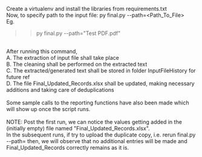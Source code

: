 Create a virtualenv and install the libraries from requirements.txt
<br>
Now, to specify path to the input file:
py final.py --path=<Path_To_File>
<br>
Eg.
>> py final.py --path="Test PDF.pdf"
<br>
After running this command, <br>
A. The extraction of input file shall take place <br>
B. The cleaning shall be performed on the extracted text <br>
C. The extracted/generated text shall be stored in folder InputFileHistory for future ref <br>
D. The file Final_Updated_Records.xlsx shall be updated, making necessary additions and taking care of deduplications <br>
<br>
Some sample calls to the reporting functions have also been made which will show up once the script runs. <br>
<br>
NOTE: Post the first run, we can notice the values getting added in the (initially empty) file named "Final_Updated_Records.xlsx". <br>
In the subsequent runs, if try to upload the duplicate copy, i.e. rerun final.py --path=<TestPDF's path> then, we will observe that no additional entries will be made and Final_Updated_Records correctly remains as it is.
